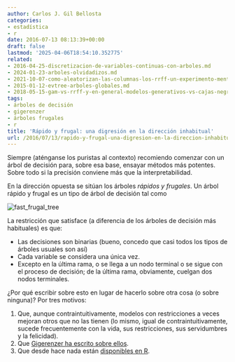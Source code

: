 ```yaml
---
author: Carlos J. Gil Bellosta
categories:
- estadística
- r
date: 2016-07-13 08:13:39+00:00
draft: false
lastmod: '2025-04-06T18:54:10.352775'
related:
- 2016-04-25-discretizacion-de-variables-continuas-con-arboles.md
- 2024-01-23-arboles-olvidadizos.md
- 2021-10-07-como-aleatorizan-las-columnas-los-rrff-un-experimento-mental-y-una-coda-historica.md
- 2015-01-12-evtree-arboles-globales.md
- 2018-05-15-gam-vs-rrff-y-en-general-modelos-generativos-vs-cajas-negras.md
tags:
- árboles de decisión
- gigerenzer
- árboles frugales
- r
title: 'Rápido y frugal: una digresión en la dirección inhabitual'
url: /2016/07/13/rapido-y-frugal-una-digresion-en-la-direccion-inhabitual/
---
```


Siempre (aténganse los puristas al contexto) recomiendo comenzar con un árbol de decisión para, sobre esa base, ensayar métodos más potentes. Sobre todo si la precisión conviene más que la interpretabilidad.

En la dirección opuesta se sitúan los árboles _rápidos y frugales_. Un árbol rápido y frugal es un tipo de árbol de decisión tal como

![fast_frugal_tree](/wp-uploads/2016/07/fast_frugal_tree.png#center)

La restricción que satisface (a diferencia de los árboles de decisión más habituales) es que:

* Las decisiones son binarias (bueno, concedo que casi todos los tipos de árboles usuales son así)
* Cada variable se considera una única vez.
* Excepto en la última rama, o se llega a un nodo terminal o se sigue con el proceso de decisión; de la última rama, obviamente, cuelgan dos nodos terminales.

¿Por qué escribir sobre esto en lugar de hacerlo sobre otra cosa (o sobre ninguna)? Por tres motivos:


1. Que, aunque contraintuitivamente, modelos con restricciones a veces mejoran otros que no las tienen (lo mismo, igual de contraintuitivamente, sucede frecuentemente con la vida, sus restricciones, sus servidumbres y la felicidad).
2. Que [Gigerenzer ha escrito sobre ellos](http://library.mpib-berlin.mpg.de/ft/slu/SLU_Signal_2011.pdf).
3. Que desde hace nada están [disponibles en R](https://cran.r-project.org/web/packages/FFTrees/index.html).
